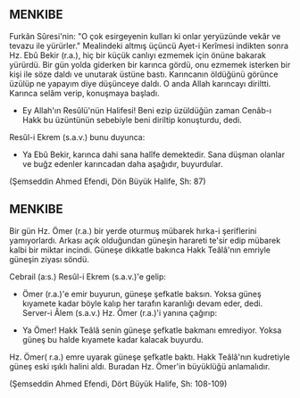 ## MENKIBE

Furkân Sûresi'nin: "O çok esirgeyenin kulları ki onlar yeryüzünde vekâr ve tevazu ile yürürler." Mealindeki altmış üçüncü Ayet-i Kerîme­si indikten sonra Hz. Ebû Bekir (r.a.), hiç bir küçük canlıyı ezmemek için önüne bakarak yürürdü. Bir gün yolda giderken bir karınca gördü, onu ezmemek isterken bir kişi ile söze daldı ve unutarak üstüne bastı. Karıncanın öldüğünü görünce üzülüp ne yapayım diye düşünceye dal­dı. O anda Allah karıncayı diriltti. Karınca selâm verip, konuşmaya başladı.

- Ey Allah'ın Resûlü'nün Halifesi! Beni ezip üzüldüğün zaman Cenâb-ı Hakk bu üzüntünün sebebiyle beni diriltip konuşturdu, dedi.

Resûl-i Ekrem (s.a.v.) bunu duyunca:

- Ya Ebû Bekir, karınca dahi sana halîfe demektedir. Sana düş­man olanlar ve buğz edenler karıncadan daha aşağıdır, buyurdular.

(Şemseddin Ahmed Efendi, Dön Büyük Halife, Sh: 87)

## MENKIBE

Bir gün Hz. Ömer (r.a.) bir yerde oturmuş mübarek hırka-i şerifleri­ni yamıyorlardı. Arkası açık olduğundan güneşin harareti te'sir edip mübarek kalbi bir miktar incindi. Güneşe dikkatle bakınca Hakk Teâlâ'nın emriyle güneşin ziyası söndü.

Cebrail (a:s.) Resûl-i Ekrem (s.a.v.)'e gelip:

- Ömer (r.a.)'e emir buyurun, güneşe şefkatle baksın. Yoksa gü­neş kıyamete kadar böyle kalıp her tarafın karanlığı devam eder, dedi. Server-i Âlem (s.a.v.) Hz. Ömer (r.a.)'i yanına çağırıp:

- Ya Ömer! Hakk Teâlâ senin güneşe şefkatle bakmanı emredi­yor. Yoksa güneş bu halde kıyamete kadar kalacak buyurdu.

Hz. Ömer( r.a.) emre uyarak güneşe şefkatle baktı. Hakk Teâlâ'nın kudretiyle güneş eski ışıklı halini aldı. Buradan Hz. Ömer'in büyüklüğü anlamalıdır.

(Şemseddin Ahmed Efendi, Dört Büyük Halife, Sh: 108-109)
